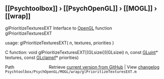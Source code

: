 ## [[Psychtoolbox]] &#8250; [[PsychOpenGL]] &#8250; [[MOGL]] &#8250; [[wrap]]

glPrioritizeTexturesEXT  Interface to [OpenGL](OpenGL) function glPrioritizeTexturesEXT  
  
usage:  glPrioritizeTexturesEXT( n, textures, priorities )  
  
C function:  void glPrioritizeTexturesEXT[(GLsizei]((GLsizei) n, const [GLuint](GLuint)\* textures, const [GLclampf](GLclampf)\* priorities)  




<div class="code_header" style="text-align:right;">
  <span style="float:left;">Path&nbsp;&nbsp;</span> <span class="counter">Retrieve <a href=
  "https://raw.github.com/Psychtoolbox-3/Psychtoolbox-3/beta/Psychtoolbox/PsychOpenGL/MOGL/wrap/glPrioritizeTexturesEXT.m">current version from GitHub</a> | View <a href=
  "https://github.com/Psychtoolbox-3/Psychtoolbox-3/commits/beta/Psychtoolbox/PsychOpenGL/MOGL/wrap/glPrioritizeTexturesEXT.m">changelog</a></span>
</div>
<div class="code">
  <code>Psychtoolbox/PsychOpenGL/MOGL/wrap/glPrioritizeTexturesEXT.m</code>
</div>

